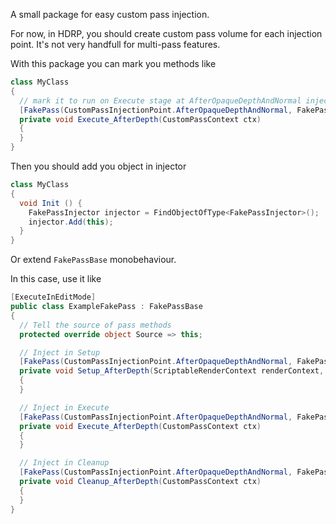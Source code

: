 A small package for easy custom pass injection.

For now, in HDRP, you should create custom pass volume for each injection point.
It's not very handfull for multi-pass features.

With this package you can mark you methods like

```C#
class MyClass
{
  // mark it to run on Execute stage at AfterOpaqueDepthAndNormal injection point
  [FakePass(CustomPassInjectionPoint.AfterOpaqueDepthAndNormal, FakePassStage.Execute)]
  private void Execute_AfterDepth(CustomPassContext ctx)
  {
  }
}
```

Then you should add you object in injector
```C#
class MyClass
{
  void Init () {
    FakePassInjector injector = FindObjectOfType<FakePassInjector>();
    injector.Add(this);
  }
}
```

Or extend `FakePassBase` monobehaviour.

In this case, use it like

```c#
[ExecuteInEditMode]
public class ExampleFakePass : FakePassBase
{
  // Tell the source of pass methods
  protected override object Source => this;

  // Inject in Setup
  [FakePass(CustomPassInjectionPoint.AfterOpaqueDepthAndNormal, FakePassStage.Setup)]
  private void Setup_AfterDepth(ScriptableRenderContext renderContext, CommandBuffer cmd)
  {
  }

  // Inject in Execute
  [FakePass(CustomPassInjectionPoint.AfterOpaqueDepthAndNormal, FakePassStage.Execute)]
  private void Execute_AfterDepth(CustomPassContext ctx)
  {
  }

  // Inject in Cleanup
  [FakePass(CustomPassInjectionPoint.AfterOpaqueDepthAndNormal, FakePassStage.Cleanup)]
  private void Cleanup_AfterDepth(CustomPassContext ctx)
  {
  }
}
```